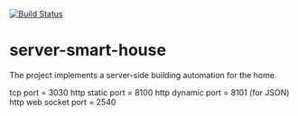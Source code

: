 [![Build Status](https://travis-ci.org/giperboloid/centerms.svg?branch=master)](https://travis-ci.org/giperboloid/centerms)

# server-smart-house
The project implements a server-side building automation for the home.

tcp port = 3030
http static port = 8100
http dynamic port = 8101 (for JSON)
http web socket port = 2540
